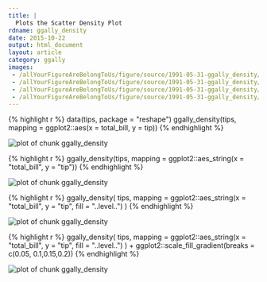```yaml
---
title: |
  Plots the Scatter Density Plot
rdname: ggally_density
date: 2015-10-22
output: html_document
layout: article
category: ggally
images:
 - /allYourFigureAreBelongToUs/figure/source/1991-05-31-ggally_density//ggally_density-1.png
 - /allYourFigureAreBelongToUs/figure/source/1991-05-31-ggally_density//ggally_density-2.png
 - /allYourFigureAreBelongToUs/figure/source/1991-05-31-ggally_density//ggally_density-3.png
 - /allYourFigureAreBelongToUs/figure/source/1991-05-31-ggally_density//ggally_density-4.png
---
```





{% highlight r %}
data(tips, package = "reshape")
 ggally_density(tips, mapping = ggplot2::aes(x = total_bill, y = tip))
{% endhighlight %}

![plot of chunk ggally_density](/allYourFigureAreBelongToUs/figure/source/1991-05-31-ggally_density/ggally_density-1.png) 

{% highlight r %}
 ggally_density(tips, mapping = ggplot2::aes_string(x = "total_bill", y = "tip"))
{% endhighlight %}

![plot of chunk ggally_density](/allYourFigureAreBelongToUs/figure/source/1991-05-31-ggally_density/ggally_density-2.png) 

{% highlight r %}
 ggally_density(
   tips,
   mapping = ggplot2::aes_string(x = "total_bill", y = "tip", fill = "..level..")
 )
{% endhighlight %}

![plot of chunk ggally_density](/allYourFigureAreBelongToUs/figure/source/1991-05-31-ggally_density/ggally_density-3.png) 

{% highlight r %}
 ggally_density(
   tips,
   mapping = ggplot2::aes_string(x = "total_bill", y = "tip", fill = "..level..")
 ) + ggplot2::scale_fill_gradient(breaks = c(0.05, 0.1,0.15,0.2))
{% endhighlight %}

![plot of chunk ggally_density](/allYourFigureAreBelongToUs/figure/source/1991-05-31-ggally_density/ggally_density-4.png) 